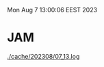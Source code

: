 Mon Aug  7 13:00:06 EEST 2023
# JAM
<a href='./cache/202308/07_13.log'>./cache/202308/07_13.log</a>
